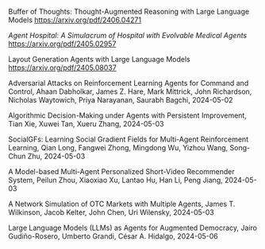 Buffer of Thoughts: Thought-Augmented Reasoning  with Large Language Models https://arxiv.org/pdf/2406.04271

*Agent Hospital: A Simulacrum of Hospital with Evolvable Medical Agents*
https://arxiv.org/pdf/2405.02957

Layout Generation Agents with Large Language Models
https://arxiv.org/pdf/2405.08037

Adversarial Attacks on Reinforcement Learning Agents for Command and Control, 
Ahaan Dabholkar, James Z. Hare, Mark Mittrick, John Richardson, Nicholas Waytowich, Priya Narayanan, Saurabh Bagchi, 2024-05-02

Algorithmic Decision-Making under Agents with Persistent Improvement, Tian Xie, Xuwei Tan, Xueru Zhang, 2024-05-03

SocialGFs: Learning Social Gradient Fields for Multi-Agent Reinforcement Learning, Qian Long, Fangwei Zhong, Mingdong Wu, Yizhou Wang, Song-Chun Zhu, 2024-05-03

A Model-based Multi-Agent Personalized Short-Video Recommender System, Peilun Zhou, Xiaoxiao Xu, Lantao Hu, Han Li, Peng Jiang, 2024-05-03

A Network Simulation of OTC Markets with Multiple Agents, James T. Wilkinson, Jacob Kelter, John Chen, Uri Wilensky, 2024-05-03

Large Language Models (LLMs) as Agents for Augmented Democracy, Jairo Gudiño-Rosero, Umberto Grandi, César A. Hidalgo, 2024-05-06

